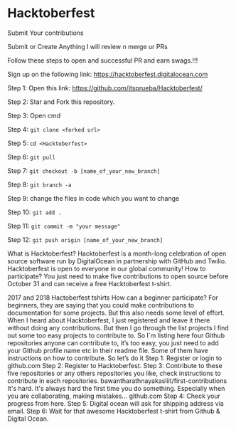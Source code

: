 # Hacktoberfest
Submit Your contributions 


Submit or Create Anything
I will review n merge ur PRs

Follow these steps to open and successful PR and earn swags.!!!

Sign up on the following link: https://hacktoberfest.digitalocean.com

Step 1: Open this link: https://github.com/itsprueba/Hacktoberfest/

Step 2: Star and Fork this repository. 

Step 3: Open cmd 

Step 4: ```git clone <forked url>```
  
Step 5: ```cd <Hacktoberfest>```
  
Step 6: ```git pull```

Step 7: ```git checkout -b [name_of_your_new_branch]```

Step 8: ```git branch -a```

Step 9: change the files in code which you want to change

Step 10: ```git add .```

Step 11: ```git commit -m "your message"```

Step 12: ```git push origin [name_of_your_new_branch]```

What is Hacktoberfest?
Hacktoberfest is a month-long celebration of open source software run by DigitalOcean in partnership with GitHub and Twilio. Hacktoberfest is open to everyone in our global community!
How to participate?
You just need to make five contributions to open source before October 31 and can receive a free Hacktoberfest t-shirt.

2017 and 2018 Hactoberfest tshirts
How can a beginner participate?
For beginners, they are saying that you could make contributions to documentation for some projects. But this also needs some level of effort. When I heard about Hacktoberfest, I just registered and leave it there without doing any contributions. But then I go through the list projects I find out some too easy projects to contribute to. So I`m listing here four Github repositories anyone can contribute to, it’s too easy, you just need to add your Github profile name etc in their readme file. Some of them have instructions on how to contribute. So let’s do it
Step 1: Register or login to github.com
Step 2: Register to Hacktoberfest.
Step 3: Contribute to these five repositories or any others repositories you like, check instructions to contribute in each repositories.
bawantharathnayakasliit/first-contributions
It's hard. It's always hard the first time you do something. Especially when you are collaborating, making mistakes…
github.com
Step 4: Check your progress from here.
Step 5: Digital ocean will ask for shipping address via email.
Step 6: Wait for that awesome Hacktoberfest t-shirt from Github & Digital Ocean.
